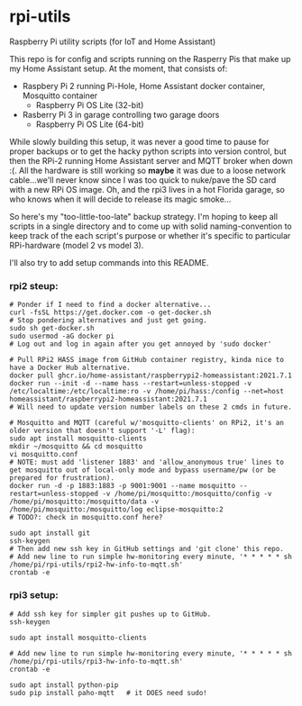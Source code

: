 # rpi-utils
Raspberry Pi utility scripts (for IoT and Home Assistant)

This repo is for config and scripts running on the Rasperry Pis that make up my Home Assistant setup.
At the moment, that consists of:
-  Raspbery Pi 2 running Pi-Hole, Home Assistant docker container, Mosquitto container
    - Raspberry Pi OS Lite (32-bit)
-  Rasberry Pi 3 in garage controlling two garage doors
    - Raspberry Pi OS Lite (64-bit)

While slowly building this setup, it was never a good time to pause for proper backups or to get the hacky python scripts into version control, but then the RPi-2 running Home Assistant server and MQTT broker when down :(. All the hardware is still working so **maybe** it was due to a loose network cable...we'll never know since I was too quick to nuke/pave the SD card with a new RPi OS image.
Oh, and the rpi3 lives in a hot Florida garage, so who knows when it will decide to release its magic smoke...

So here's my "too-little-too-late" backup strategy.
I'm hoping to keep all scripts in a single directory and to come up with solid naming-convention to keep track of the each script's purpose or whether it's specific to particular RPi-hardware (model 2 vs model 3).

I'll also try to add setup commands into this README.

### rpi2 steup:
```
# Ponder if I need to find a docker alternative...
curl -fsSL https://get.docker.com -o get-docker.sh
# Stop pondering alternatives and just get going.
sudo sh get-docker.sh
sudo usermod -aG docker pi
# Log out and log in again after you get annoyed by 'sudo docker'

# Pull RPi2 HASS image from GitHub container registry, kinda nice to have a Docker Hub alternative.
docker pull ghcr.io/home-assistant/raspberrypi2-homeassistant:2021.7.1
docker run --init -d --name hass --restart=unless-stopped -v /etc/localtime:/etc/localtime:ro -v /home/pi/hass:/config --net=host homeassistant/raspberrypi2-homeassistant:2021.7.1
# Will need to update version number labels on these 2 cmds in future.

# Mosquitto and MQTT (careful w/'mosquitto-clients' on RPi2, it's an older version that doesn't support '-L' flag):
sudo apt install mosquitto-clients
mkdir ~/mosquitto && cd mosquitto
vi mosquitto.conf
# NOTE: must add 'listener 1883' and 'allow_anonymous true' lines to get mosquitto out of local-only mode and bypass username/pw (or be prepared for frustration).
docker run -d -p 1883:1883 -p 9001:9001 --name mosquitto --restart=unless-stopped -v /home/pi/mosquitto:/mosquitto/config -v /home/pi/mosquitto:/mosquitto/data -v /home/pi/mosquitto:/mosquitto/log eclipse-mosquitto:2
# TODO?: check in mosquitto.conf here?

sudo apt install git
ssh-keygen
# Then add new ssh key in GitHub settings and 'git clone' this repo.
# Add new line to run simple hw-monitoring every minute, '* * * * * sh /home/pi/rpi-utils/rpi2-hw-info-to-mqtt.sh'
crontab -e
```

### rpi3 setup:
```
# Add ssh key for simpler git pushes up to GitHub.
ssh-keygen

sudo apt install mosquitto-clients

# Add new line to run simple hw-monitoring every minute, '* * * * * sh /home/pi/rpi-utils/rpi3-hw-info-to-mqtt.sh'
crontab -e

sudo apt install python-pip
sudo pip install paho-mqtt   # it DOES need sudo!
```
